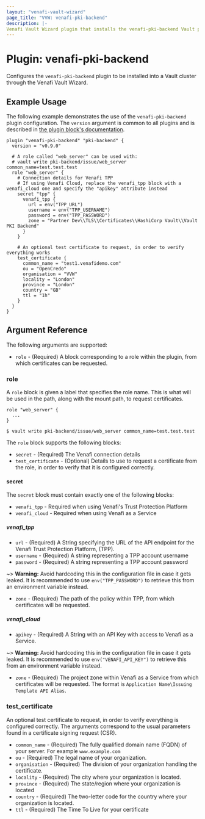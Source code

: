```yaml
---
layout: "venafi-vault-wizard"
page_title: "VVW: venafi-pki-backend"
description: |-
Venafi Vault Wizard plugin that installs the venafi-pki-backend Vault plugin to a Vault cluster.
---
```


# Plugin: venafi-pki-backend

Configures the `venafi-pki-backend` plugin to be installed into a Vault cluster through the Venafi Vault Wizard. 


## Example Usage

The following example demonstrates the use of the `venafi-pki-backend` plugin configuration.
The `version` argument is common to all plugins and is described in [the plugin block's documentation](../plugin.md).

```hcl
plugin "venafi-pki-backend" "pki-backend" {
  version = "v0.9.0"

  # A role called "web_server" can be used with:
  # vault write pki-backend/issue/web_server common_name=test.test.test
  role "web_server" {
    # Connection details for Venafi TPP
    # If using Venafi Cloud, replace the venafi_tpp block with a venafi_cloud one and specify the "apikey" attribute instead
    secret "tpp" {
      venafi_tpp {
        url = env("TPP_URL")
        username = env("TPP_USERNAME")
        password = env("TPP_PASSWORD")
        zone = "Partner Dev\\TLS\\Certificates\\HashiCorp Vault\\Vault PKI Backend"
      }
    }

    # An optional test certificate to request, in order to verify everything works
    test_certificate {
      common_name = "test1.venafidemo.com"
      ou = "OpenCredo"
      organisation = "VVW"
      locality = "London"
      province = "London"
      country = "GB"
      ttl = "1h"
    }
  }
}
```

## Argument Reference

The following arguments are supported:

* `role` - (Required) A block corresponding to a role within the plugin, from which certificates can be requested.

### role

A `role` block is given a label that specifies the role name.
This is what will be used in the path, along with the mount path, to request certificates.

```hcl
role "web_server" {
  ...
}

$ vault write pki-backend/issue/web_server common_name=test.test.test
```

The `role` block supports the following blocks:

* `secret` - (Required) The Venafi connection details
* `test_certificate` - (Optional) Details to use to request a certificate from the role, in order to verify that it is configured correctly.

#### secret

The `secret` block must contain exactly one of the following blocks:

* `venafi_tpp` - Required when using Venafi's Trust Protection Platform
* `venafi_cloud` - Required when using Venafi as a Service

##### venafi_tpp

* `url` - (Required)  A String specifying the URL of the API endpoint for the Venafi Trust Protection Platform, (TPP).
* `username` - (Required) A string representing a TPP account username
* `password` - (Required) A string representing a TPP account password

~> **Warning:** Avoid hardcoding this in the configuration file in case it gets leaked.
It is recommended to use `env("TPP_PASSWORD")` to retrieve this from an environment variable instead.

* `zone` - (Required) The path of the policy within TPP, from which certificates will be requested.

##### venafi_cloud

* `apikey` - (Required) A String with an API Key with access to Venafi as a Service.

~> **Warning:** Avoid hardcoding this in the configuration file in case it gets leaked.
It is recommended to use `env("VENAFI_API_KEY")` to retrieve this from an environment variable instead.

* `zone` - (Required) The project zone within Venafi as a Service from which certificates will be requested.
  The format is `Application Name\Issuing Template API Alias`.

### test_certificate

An optional test certificate to request, in order to verify everything is configured correctly.
The arguments correspond to the usual parameters found in a certificate signing request (CSR).

* `common_name` - (Required) The fully qualified domain name (FQDN) of your server.  For example `www.example.com`
* `ou` - (Required) The legal name of your organization.
* `organisation` - (Required) The division of your organization handling the certificate.
* `locality` - (Required) The city where your organization is located.
* `province` - (Required) The state/region where your organization is located
* `country` - (Required) The two-letter code for the country where your organization is located.
* `ttl` - (Required) The Time To Live for your certificate